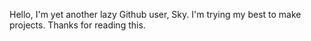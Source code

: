 Hello, I'm yet another lazy Github user, Sky. I'm trying my best to make projects. Thanks for reading this.
